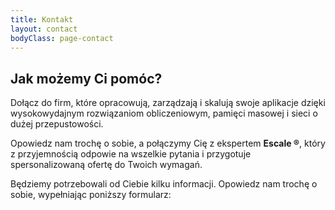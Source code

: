 ```yaml
---
title: Kontakt
layout: contact
bodyClass: page-contact
---
```


## Jak możemy Ci pomóc?

Dołącz do firm, które opracowują, zarządzają i skalują swoje aplikacje dzięki wysokowydajnym rozwiązaniom obliczeniowym, pamięci masowej i sieci o dużej przepustowości.

Opowiedz nam trochę o sobie, a połączymy Cię z ekspertem **Escale ®**, który z przyjemnością odpowie na wszelkie pytania i przygotuje spersonalizowaną ofertę do Twoich wymagań.

Będziemy potrzebowali od Ciebie kilku informacji. Opowiedz nam trochę o sobie, wypełniając poniższy formularz:
